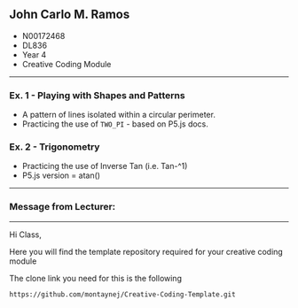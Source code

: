 ## John Carlo M. Ramos 
- N00172468
- DL836
- Year 4
- Creative Coding Module

---

### Ex. 1 - Playing with Shapes and Patterns
- A pattern of lines isolated within a circular perimeter.
- Practicing the use of `TWO_PI` - based on P5.js docs.

### Ex. 2 - Trigonometry
- Practicing the use of Inverse Tan (i.e. Tan-^1)
- P5.js version = atan()


---
### Message from Lecturer:
---
Hi Class,

Here you will find the template repository required for your creative coding module

The clone link you need for this is the following

```
https://github.com/montaynej/Creative-Coding-Template.git
```
